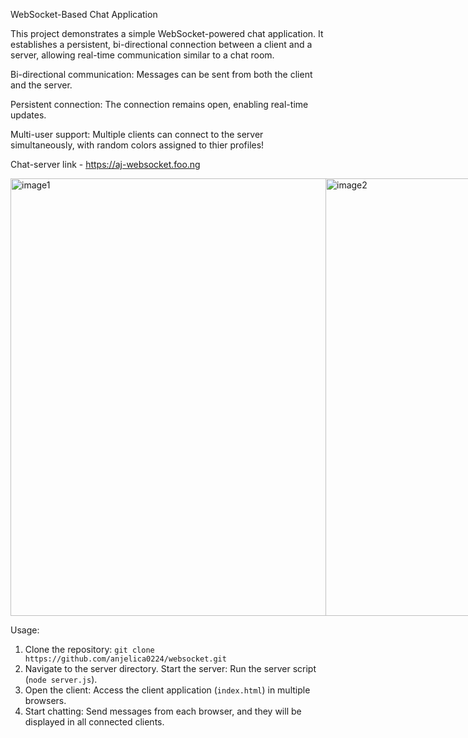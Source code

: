WebSocket-Based Chat Application

This project demonstrates a simple WebSocket-powered chat application. It establishes a persistent, bi-directional connection between a client and a server, allowing real-time communication similar to a chat room.

Bi-directional communication: Messages can be sent from both the client and the server.

Persistent connection: The connection remains open, enabling real-time updates.

Multi-user support: Multiple clients can connect to the server simultaneously, with random colors assigned to thier profiles!

Chat-server link - https://aj-websocket.foo.ng

<div style="display: flex; justify-content: space-between;">
  <img width="700" alt="image1" src="https://github.com/user-attachments/assets/78400b8e-473a-4467-86b3-bec59e1d84b0" />
  <img width="700" alt="image2" src="https://github.com/user-attachments/assets/ff63aeb1-5008-4e5a-bf10-17bb63e9383f" />
</div>



Usage:
1. Clone the repository: `git clone https://github.com/anjelica0224/websocket.git`
3. Navigate to the server directory. Start the server: Run the server script (`node server.js`).
4. Open the client: Access the client application (`index.html`) in multiple browsers.
5. Start chatting: Send messages from each browser, and they will be displayed in all connected clients.
